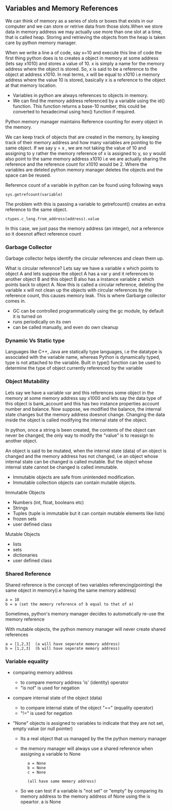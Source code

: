 ## Variables and Memory References

We can think of memory as a series of slots or boxes that exists in our computer and we can store or retrive data from those slots.When we store data in memory address we may actually use more than one slot at a time, that is called heap. Storing and retrieving the objects from the heap is taken care by python memory manager.

When we write a line a of code, say x=10 and execute this line of code the first thing python does is to creates a object in memory at some address (lets say x1010) and stores a value of 10. x is simply a name for the memory address where the object is stored. So, x is said to be a reference to the object at address x1010. In real terms, x will be equal to x1010 i.e memory address where the value 10 is stored, basically x is a reference to the object at that memory location. 

- Variables in python are always references to objects in memory. 
- We can find the memory address referenced by a variable using the id() function. This function returns a base-10 number, this could be converted to hexadecimal using hex() function if required.


Python memory manager maintains Reference counting for every object in the memory.

We can keep track of objects that are created in the memory, by keeping track of their memory address and how many variables are pointing to the same object. If we say y = x , we are not taking the value of 10 and assigning to y rather the memory reference of x is assigned to y, so y would also point to the same memory address x1010 i.e we are actually sharing the reference and the reference count for x1010 would be 2. Where the variables are deteled python memory manager deletes the objects and the space can be reused.

Reference count of a variable in python can be found using following ways

    sys.getrefcount(variable)
    
The problem with this is passing a variable to getrefcount() creates an extra reference to the same object.

    ctypes.c_long.from_address(address).value

In this case, we just pass the memory address (an integer), not a reference so it doesnot affect reference count


### Garbage Collector

Garbage collector helps identify the circular references and clean them up. 

What is circular reference? Lets say we have a variable x which points to object A and lets suppose the object A has a var y and it references to another object B and this object B also has a instance variable z which points back to object A. Now this is called a circular reference, deleting the variable x will not clean up the objects with circular references by the reference count, this causes memory leak. This is where Garbarge collector comes in.
- GC can be controlled programmatically using the gc module, by default it is turned on
- runs periodically on its own
- can be called manually, and even do own cleanup


### Dynamic Vs Static type

Languages like C++, Java are statically type languages, i.e the datatype is associated with the variable name, whereas Python is dynamically typed, type is not attached to the variable. Built in type() function can be used to determine the type of object currently referenced by the variable


### Object Mutability

Lets say we have a variable var and this references some object in the memory at some memory address say x1000 and lets say the data type of this object is bank_account and this has two instance properties account number and balance. Now suppose, we modified the balance, the internal state changes but the memory address doesnot change. Changing the data inside the object is called modifying the internal state of the object.

In python, once a string is been created, the contents of the object can never be changed, the only way to modify the "value" is to reassign to another object.

An object is said to be mutated, when the internal state (data) of an object is changed and the memory address has not changed, i.e an object whose internal state can be changed is called mutable. But the object whose internal state cannot be changed is called immutable. 

- Immutable objects are safe from unintended modification.
- Immutable collection objects can contain mutable objects. 

Immutable Objects
- Numbers (int, float, booleans etc)
- Strings
- Tuples (tuple is immutable but it can contain mutable elements like lists)
- frozen sets
- user defined class

Mutable Objects
- lists
- sets
- dictionaries
- user defined class


### Shared Reference

Shared reference is the concept of two variables referencing(pointing) the same object in memory(i.e having the same memory address)

    a = 10 
    b = a (set the memory reference of b equal to that of a)
    
Sometimes, python's memory manager decides to automatically re-use the memory reference

With mutable objects, the python memory manager will never create shared references

    a = [1,2,3]  (a will have seperate memory address)
    b = [1,2,3]  (b will have seperate memory address)

### Variable equality
- comparing memory address
   - to compare memory address 'is' (identity) operator
   - "is not" is used for negation

- compare internal state of the object (data)
   - to compare internal state of the object "==" (equality operator)
   - "!=" is used for negation

- "None" objects is assigned to variables to indicate that they are not set, empty value (or null pointer)
   - Its a real object that us managed by the the python memory manager
   - the memory manager will always use a shared reference when assigning a variable to None

            a = None
            b = None
            c = None

            (all have same memory address)

   - So we can test if a variable is "not set" or "empty" by comparing its memory address to the memory address of None using the is opeartor.
a is None
